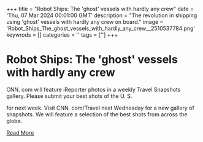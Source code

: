 +++
title = "Robot Ships: The 'ghost' vessels with hardly any crew"
date = 'Thu, 07 Mar 2024 00:01:00 GMT'
description = "The revolution in shipping using 'ghost' vessels with hardly any crew on board."
image = 'Robot_Ships_The_ghost_vessels_with_hardly_any_crew__2510537784.png'
keywrods =  []
categories = ''
tags = ['']
+++

# Robot Ships: The 'ghost' vessels with hardly any crew

CNN.
com will feature iReporter photos in a weekly Travel Snapshots gallery.
Please submit your best shots of the U.
S.

for next week.
Visit CNN.
com/Travel next Wednesday for a new gallery of snapshots.
We will feature a selection of the best shots from across the globe.


[Read More](https://www.bbc.co.uk/iplayer/episode/m001xg5d)
